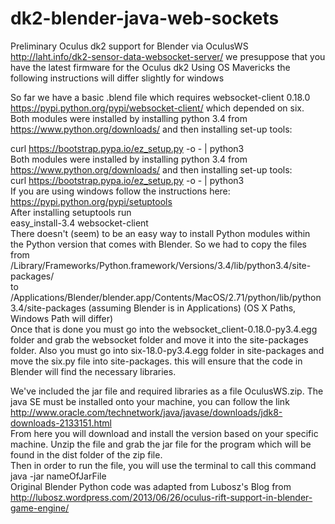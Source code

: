 dk2-blender-java-web-sockets
============================

Preliminary Oculus dk2 support for Blender via OculusWS http://laht.info/dk2-sensor-data-websocket-server/
we presuppose that you have the latest firmware for the Oculus dk2
Using OS Mavericks the following instructions will differ slightly for windows

So far we have a basic .blend file which requires websocket-client 0.18.0 https://pypi.python.org/pypi/websocket-client/
which depended on six.
Both modules were installed by installing python 3.4 from https://www.python.org/downloads/ and then installing set-up tools:

curl https://bootstrap.pypa.io/ez_setup.py -o - | python3  
Both modules were installed by installing python 3.4 from https://www.python.org/downloads/ and then installing set-up tools:   
curl https://bootstrap.pypa.io/ez_setup.py -o - | python3  
If you are using windows follow the instructions here:  
https://pypi.python.org/pypi/setuptools  
After installing setuptools run  
easy_install-3.4 websocket-client   
There doesn't (seem) to be an easy way to install Python modules within the Python version that comes with Blender. So we had to copy the files from 
/Library/Frameworks/Python.framework/Versions/3.4/lib/python3.4/site-packages/   
to  
/Applications/Blender/blender.app/Contents/MacOS/2.71/python/lib/python3.4/site-packages (assuming Blender is in Applications)
(OS X Paths, Windows Path will differ)  
Once that is done you must go into the websocket_client-0.18.0-py3.4.egg folder and grab the websocket folder and move it into the site-packages folder. Also you must 
go into six-18.0-py3.4.egg folder in site-packages and move the six.py file into site-packages. this will ensure that the code in Blender will find the necessary libraries. 

We've included the jar file and required libraries as a file OculusWS.zip.
The java SE must be installed onto your machine, you can follow the link http://www.oracle.com/technetwork/java/javase/downloads/jdk8-downloads-2133151.html  
From here you will download and install the version based on your specific machine.
Unzip the file and grab the jar file for the program which will be found in the dist folder of the zip file.  
Then in order to run the file, you will use the terminal to call this command java -jar nameOfJarFile  
Original Blender Python code was adapted from Lubosz's Blog from http://lubosz.wordpress.com/2013/06/26/oculus-rift-support-in-blender-game-engine/  

